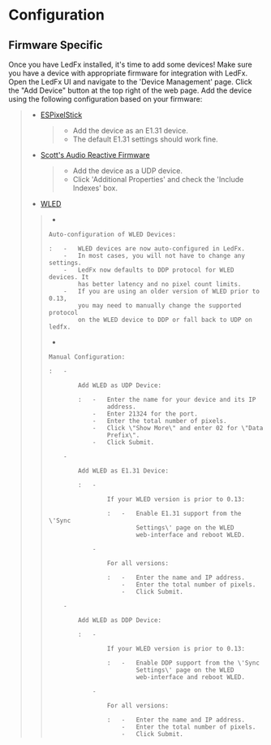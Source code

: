 # Configuration

## Firmware Specific

Once you have LedFx installed, it\'s time to add some devices! Make sure
you have a device with appropriate firmware for integration with LedFx.
Open the LedFx UI and navigate to the \'Device Management\' page. Click
the \"Add Device\" button at the top right of the web page. Add the
device using the following configuration based on your firmware:

> -   [ESPixelStick](https://github.com/forkineye/ESPixelStick)
>
>     > -   Add the device as an E1.31 device.
>     > -   The default E1.31 settings should work fine.
>
> -   [Scott\'s Audio Reactive
>     Firmware](https://github.com/scottlawsonbc/audio-reactive-led-strip)
>
>     > -   Add the device as a UDP device.
>     > -   Click \'Additional Properties\' and check the \'Include
>     >     Indexes\' box.
>
> -   [WLED](https://github.com/Aircoookie/WLED)
>
> > -   
> >
> >     Auto-configuration of WLED Devices:
> >
> >     :   -   WLED devices are now auto-configured in LedFx.
> >         -   In most cases, you will not have to change any settings.
> >         -   LedFx now defaults to DDP protocol for WLED devices. It
> >             has better latency and no pixel count limits.
> >         -   If you are using an older version of WLED prior to 0.13,
> >             you may need to manually change the supported protocol
> >             on the WLED device to DDP or fall back to UDP on ledfx.
> >
> > -   
> >
> >     Manual Configuration:
> >
> >     :   -   
> >
> >             Add WLED as UDP Device:
> >
> >             :   -   Enter the name for your device and its IP
> >                     address.
> >                 -   Enter 21324 for the port.
> >                 -   Enter the total number of pixels.
> >                 -   Click \"Show More\" and enter 02 for \"Data
> >                     Prefix\".
> >                 -   Click Submit.
> >
> >         -   
> >
> >             Add WLED as E1.31 Device:
> >
> >             :   -   
> >
> >                     If your WLED version is prior to 0.13:
> >
> >                     :   -   Enable E1.31 support from the \'Sync
> >                             Settings\' page on the WLED
> >                             web-interface and reboot WLED.
> >
> >                 -   
> >
> >                     For all versions:
> >
> >                     :   -   Enter the name and IP address.
> >                         -   Enter the total number of pixels.
> >                         -   Click Submit.
> >
> >         -   
> >
> >             Add WLED as DDP Device:
> >
> >             :   -   
> >
> >                     If your WLED version is prior to 0.13:
> >
> >                     :   -   Enable DDP support from the \'Sync
> >                             Settings\' page on the WLED
> >                             web-interface and reboot WLED.
> >
> >                 -   
> >
> >                     For all versions:
> >
> >                     :   -   Enter the name and IP address.
> >                         -   Enter the total number of pixels.
> >                         -   Click Submit.
